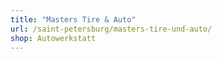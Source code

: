 ```yaml
---
title: "Masters Tire & Auto"
url: /saint-petersburg/masters-tire-und-auto/
shop: Autowerkstatt
---
```

